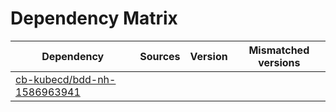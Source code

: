 # Dependency Matrix

Dependency | Sources | Version | Mismatched versions
---------- | ------- | ------- | -------------------
[cb-kubecd/bdd-nh-1586963941](https://github.com/cb-kubecd/bdd-nh-1586963941.git) |  | []() | 

